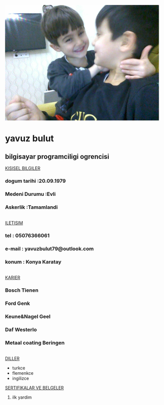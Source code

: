 <img src="/b8688269-bb76-470f-9db9-0cdb675f848b.jpg">
<h1>yavuz bulut</h1>                     
<h2>bilgisayar programciligi ogrencisi</h2>
<u>KISISEL BILGILER</u>
<h3>dogum tarihi  :20.09.1979</h3>
<h3>Medeni Durumu :Evli</h3>
<h3>Askerlik      :Tamamlandi</h3>
<br>
<u>ILETISIM</u>
<h3>tel        : 05076366061</h3>
<h3>e-mail     : yavuzbulut79@outlook.com</h3>
<h3>konum      : Konya Karatay</h3>
<br> 
<u>KARIER</u>
<h3>Bosch Tienen</h3>
<h3>Ford Genk</h3>
<h3>Keune&Nagel Geel</h3>
<h3>Daf Westerlo</h3>
<h3>Metaal coating Beringen</h3>
<br>
<u>DILLER</u>
<ul>
<li>turkce</li>
<li>flemenkce</li>
<li>ingilizce</li>
</ul>
<u>SERTIFIKALAR VE BELGELER</u>
<ol>
<li>ilk yardim</li>    
</ol>
